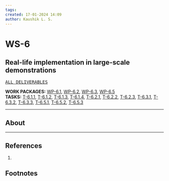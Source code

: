 ```yaml
---
tags: 
created: 17-01-2024 14:09
author: Kaushik L. S.
---
```

# WS-6

## Real-life implementation in large-scale demonstrations

<kbd> [ALL DELIVERABLES](../index.md) </kbd>

**WORK PACKAGES:** [WP-6.1](../WorkPackages/WP-6.1.md), [WP-6.2](../WorkPackages/WP-6.2.md), [WP-6.3](../WorkPackages/WP-6.3.md), [WP-6.5](../WorkPackages/WP-6.5.md) <br>
**TASKS:** [T-6.1.1](../Tasks/T-6.1.1.md), [T-6.1.2](../Tasks/T-6.1.2.md), [T-6.1.3](../Tasks/T-6.1.3.md), [T-6.1.4](../Tasks/T-6.1.4.md), [T-6.2.1](../Tasks/T-6.2.1.md), [T-6.2.2](../Tasks/T-6.2.2.md), [T-6.2.3](../Tasks/T-6.2.3.md), [T-6.3.1](../Tasks/T-6.3.1.md), [T-6.3.2](../Tasks/T-6.3.2.md), [T-6.3.3](../Tasks/T-6.3.3.md), [T-6.5.1](../Tasks/T-6.5.1.md), [T-6.5.2](../Tasks/T-6.5.2.md), [T-6.5.3](../Tasks/T-6.5.3.md)

---
## About


---
## References
1. 
## Footnotes

[^1]: Part B - Page 15 of 70 [PROPOSAL_101123467-MULTICARE-HORIZON-CL5-2022-D4-02-PART_B_Section_1.pdf]()